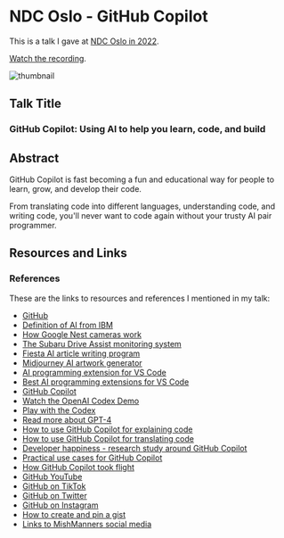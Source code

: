 # NDC Oslo - GitHub Copilot

This is a talk I gave at [NDC Oslo in 2022](https://ndcoslo.com/agenda/github-copilot/05wbzgsmiwx).

[Watch the recording](https://youtu.be/XX914bV5GmQ?t=20674).

![thumbnail](https://user-images.githubusercontent.com/36594527/195224082-db90e08f-ff43-4336-95f0-cb552dec5a8d.jpg)

## Talk Title

### GitHub Copilot: Using AI to help you learn, code, and build

## Abstract

GitHub Copilot is fast becoming a fun and educational way for people to learn, grow, and develop their code.

From translating code into different languages, understanding code, and writing code, you'll never want to code again without your trusty AI pair programmer.

## Resources and Links

### References

These are the links to resources and references I mentioned in my talk:

- [GitHub](https://github.com)
- [Definition of AI from IBM](https://www.ibm.com/cloud/learn/what-is-artificial-intelligence)
- [How Google Nest cameras work](https://thenextweb.com/news/google-nest-cam-ai-and-batteries)
- [The Subaru Drive Assist monitoring system](https://www.subaru.com.au/driver-monitoring-system)
- [Fiesta AI article writing program](https://articlefiesta.com/)
- [Midjourney AI artwork generator](https://www.midjourney.com/home/)
- [AI programming extension for VS Code](https://marketplace.visualstudio.com/items?itemName=GalilAI.aicoding)
- [Best AI programming extensions for VS Code](https://sourceforge.net/software/ai-coding-assistants/integrates-with-visual-studio-code/)
- [GitHub Copilot](https://copilot.github.com/)
- [Watch the OpenAI Codex Demo](https://youtu.be/SGUCcjHTmGY)
- [Play with the Codex](https://webcatalog.io/apps/openai-playground/)
- [Read more about GPT-4](https://neuroflash.com/blog/gpt-4-open-ai/)
- [How to use GitHub Copilot for explaining code](https://dev.to/github/understand-your-code-using-github-copilot-5375)
- [How to use GitHub Copilot for translating code](https://dev.to/github/how-to-translate-code-into-other-languages-using-github-copilot-3n6f)
- [Developer happiness - research study around GitHub Copilot](https://github.blog/2022-09-07-research-quantifying-github-copilots-impact-on-developer-productivity-and-happiness/)
- [Practical use cases for GitHub Copilot](https://dev.to/github/why-use-github-copilot-and-copilot-labs-practical-use-cases-for-the-ai-pair-programmer-4hf4)
- [How GitHub Copilot took flight](https://www.youtube.com/watch?v=8JjVNFc2kK4&ab_channel=GitHub)
- [GitHub YouTube](https://youtube.com/c/github)
- [GitHub on TikTok](https://tiktok.com/github)
- [GitHub on Twitter](https://twitter.com/github)
- [GitHub on Instagram](https://instagram.com/github)
- [How to create and pin a gist](https://dev.to/mishmanners/how-to-create-and-pin-a-gist-on-github-16p0)
- [Links to MishManners social media](https://mishmanners.info)
